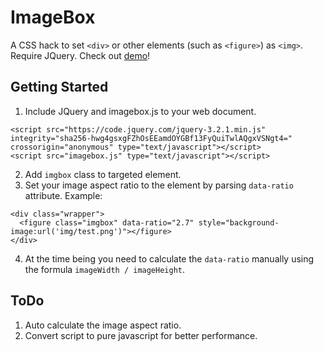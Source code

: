 # ImageBox
A CSS hack to set `<div>` or other elements (such as `<figure>`) as `<img>`. Require JQuery. Check out [demo](https://icem4nn.github.io/ImageBox/)!

## Getting Started
1. Include JQuery and imagebox.js to your web document.
```
<script src="https://code.jquery.com/jquery-3.2.1.min.js" integrity="sha256-hwg4gsxgFZhOsEEamdOYGBf13FyQuiTwlAQgxVSNgt4=" crossorigin="anonymous" type="text/javascript"></script>
<script src="imagebox.js" type="text/javascript"></script>
```
2. Add `imgbox` class to targeted element.
3. Set your image aspect ratio to the element by parsing `data-ratio` attribute.
Example:
```
<div class="wrapper">
  <figure class="imgbox" data-ratio="2.7" style="background-image:url('img/test.png')"></figure>
</div>
```
4. At the time being you need to calculate the `data-ratio` manually using the formula `imageWidth / imageHeight`.

## ToDo
1. Auto calculate the image aspect ratio.
2. Convert script to pure javascript for better performance.
